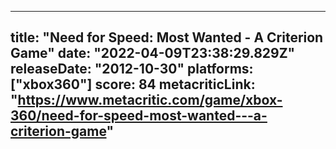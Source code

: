 
---
title: "Need for Speed: Most Wanted - A Criterion Game"
date: "2022-04-09T23:38:29.829Z"
releaseDate: "2012-10-30"
platforms: ["xbox360"]
score: 84
metacriticLink: "https://www.metacritic.com/game/xbox-360/need-for-speed-most-wanted---a-criterion-game"
---
